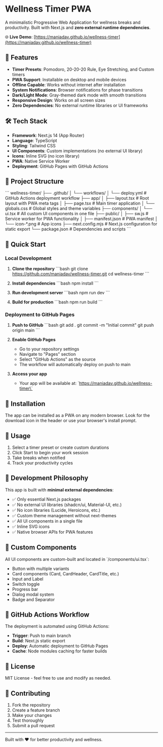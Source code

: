 # Wellness Timer PWA

A minimalistic Progressive Web Application for wellness breaks and productivity. Built with Next.js and **zero external runtime dependencies**.

🌐 **Live Demo**: [https://maniadav.github.io/wellness-timer](https://maniadav.github.io/wellness-timer)

## 🌟 Features

- **Timer Presets**: Pomodoro, 20-20-20 Rule, Eye Stretching, and Custom timers
- **PWA Support**: Installable on desktop and mobile devices
- **Offline Capable**: Works without internet after installation
- **System Notifications**: Browser notifications for phase transitions
- **Dark/Light Mode**: Gray-themed dark mode with smooth transitions
- **Responsive Design**: Works on all screen sizes
- **Zero Dependencies**: No external runtime libraries or UI frameworks

## 🛠️ Tech Stack

- **Framework**: Next.js 14 (App Router)
- **Language**: TypeScript
- **Styling**: Tailwind CSS
- **UI Components**: Custom implementations (no external UI library)
- **Icons**: Inline SVG (no icon library)
- **PWA**: Native Service Worker
- **Deployment**: GitHub Pages with GitHub Actions

## 📁 Project Structure

\`\`\`
wellness-timer/
├── .github/
│   └── workflows/
│       └── deploy.yml       # GitHub Actions deployment workflow
├── app/
│   ├── layout.tsx          # Root layout with PWA meta tags
│   ├── page.tsx            # Main timer application
│   └── globals.css         # Global styles and theme variables
├── components/
│   └── ui.tsx              # All custom UI components in one file
├── public/
│   ├── sw.js               # Service worker for PWA functionality
│   ├── manifest.json       # PWA manifest
│   └── icon-*.png          # App icons
├── next.config.mjs         # Next.js configuration for static export
└── package.json            # Dependencies and scripts
\`\`\`

## 🚀 Quick Start

### Local Development

1. **Clone the repository**
   \`\`\`bash
   git clone https://github.com/maniadav/wellness-timer.git
   cd wellness-timer
   \`\`\`

2. **Install dependencies**
   \`\`\`bash
   npm install
   \`\`\`

3. **Run development server**
   \`\`\`bash
   npm run dev
   \`\`\`

4. **Build for production**
   \`\`\`bash
   npm run build
   \`\`\`

### Deployment to GitHub Pages

1. **Push to GitHub**
   \`\`\`bash
   git add .
   git commit -m "Initial commit"
   git push origin main
   \`\`\`

2. **Enable GitHub Pages**
   - Go to your repository settings
   - Navigate to "Pages" section
   - Select "GitHub Actions" as the source
   - The workflow will automatically deploy on push to main

3. **Access your app**
   - Your app will be available at: \`https://maniadav.github.io/wellness-timer\`

## 📱 Installation

The app can be installed as a PWA on any modern browser. Look for the download icon in the header or use your browser's install prompt.

## 🎯 Usage

1. Select a timer preset or create custom durations
2. Click Start to begin your work session
3. Take breaks when notified
4. Track your productivity cycles

## 🔧 Development Philosophy

This app is built with **minimal external dependencies**:
- ✅ Only essential Next.js packages
- ✅ No external UI libraries (shadcn/ui, Material-UI, etc.)
- ✅ No icon libraries (Lucide, Heroicons, etc.)
- ✅ Custom theme management without next-themes
- ✅ All UI components in a single file
- ✅ Inline SVG icons
- ✅ Native browser APIs for PWA features

## 🎨 Custom Components

All UI components are custom-built and located in \`/components/ui.tsx\`:
- Button with multiple variants
- Card components (Card, CardHeader, CardTitle, etc.)
- Input and Label
- Switch toggle
- Progress bar
- Dialog modal system
- Badge and Separator

## 🚀 GitHub Actions Workflow

The deployment is automated using GitHub Actions:
- **Trigger**: Push to main branch
- **Build**: Next.js static export
- **Deploy**: Automatic deployment to GitHub Pages
- **Cache**: Node modules caching for faster builds

## 📄 License

MIT License - feel free to use and modify as needed.

## 🤝 Contributing

1. Fork the repository
2. Create a feature branch
3. Make your changes
4. Test thoroughly
5. Submit a pull request

---

Built with ❤️ for better productivity and wellness.
